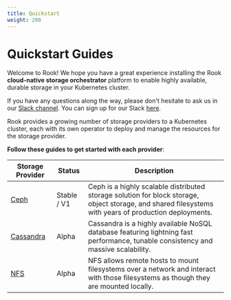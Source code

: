 ```yaml
---
title: Quickstart
weight: 200
---
```


# Quickstart Guides

Welcome to Rook! We hope you have a great experience installing the Rook **cloud-native storage orchestrator** platform to enable highly available, durable storage
in your Kubernetes cluster.

If you have any questions along the way, please don't hesitate to ask us in our [Slack channel](https://rook-io.slack.com). You can sign up for our Slack [here](https://slack.rook.io).

Rook provides a growing number of storage providers to a Kubernetes cluster, each with its own operator to deploy and manage the resources for the storage provider.

**Follow these guides to get started with each provider**:

| Storage Provider           | Status      | Description                                                                                                                                            |
| -------------------------- | ----------- | ------------------------------------------------------------------------------------------------------------------------------------------------------ |
| [Ceph](ceph-quickstart.md) | Stable / V1 | Ceph is a highly scalable distributed storage solution for block storage, object storage, and shared filesystems with years of production deployments. |
| [Cassandra](cassandra.md)  | Alpha       | Cassandra is a highly available NoSQL database featuring lightning fast performance, tunable consistency and massive scalability.                      |
| [NFS](nfs.md)              | Alpha       | NFS allows remote hosts to mount filesystems over a network and interact with those filesystems as though they are mounted locally.                    |
